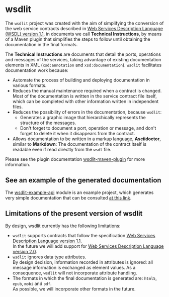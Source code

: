 <!--
  #%L
  wsdlit
  %%
  Copyright (C) 2021 - 2022 Axencia para a Modernización Tecnolóxica de Galicia (AMTEGA) - Xunta de Galicia
  %%
  This file is part of "wsdlit".
  
  "wsdlit" is free software: you can redistribute it and/or modify
  it under the terms of:
  European Union Public License, either Version 1.2 or – as soon
  they will be approved by the European Commission - subsequent versions of
  the EUPL;
  
  "wsdlit" is distributed in the hope that it will be useful,
  but WITHOUT ANY WARRANTY; without even the implied warranty of
  MERCHANTABILITY or FITNESS FOR A PARTICULAR PURPOSE. See the
  European Union Public License for more details.
  
  You may obtain a copy of tce European Union Public Licence at:
  http://joinup.ec.europa.eu/software/page/eupl/licence-eupl
  #L%
  -->


# wsdlit
The `wsdlit` project was created with the aim of simplifying the conversion of the web service contracts described in
[Web Services Description Language (WSDL) version 1.1](https://www.w3.org/TR/2001/NOTE-wsdl-20010315),
in documents we call **Technical Instructions**,
by means of a Maven plugin that simplifies the steps to follow until obtaining the documentation in the final formats.

The **Technical Instructions** are documents that detail the ports,
operations and messages of the services,
taking advantage of existing documentation elements in XML (`xsd:annotation` and `xsd:documentation`).
`wsdlit` facilitates documentation work because:

* Automate the process of building and deploying documentation in various formats.
* Reduces the manual maintenance required when a contract is changed.
  Most of the documentation is written in the service contract file itself,
  which can be completed with other information written in independent files.
* Reduces the possibility of errors in the documentation, because `wsdlit`:
  * Generates a graphic image that hierarchically represents the structure of the messages.
  * Don't forget to document a port, operation or message, and don't forget to delete it when it disappears from the contract.
* Allows documentation to be written in a markup language, **Asciidoctor**, similar to **Markdown**:
  The documentation of the contract itself is readable even if read directly from the `wsdl` file.

Please see the plugin documentation [wsdlit-maven-plugin](wsdlit-maven-plugin/index.html) for more information.

## See an example of the generated documentation
The [wsdlit-example-api](wsdlit-example-api/index.html) module is an example project,
which generates very simple documentation that can be consulted [at this link](wsdlit-example-api/example/index.html).

## Limitations of the present version of wsdlit
By design, wsdlit currently has the following limitations:

* `wsdlit` supports contracts that follow the specification
  [Web Services Description Language version 1.1](https://www.w3.org/TR/2001/NOTE-wsdl-20010315).<br/>
  In the future we will add support for
  [Web Services Description Language version 2.0](http://www.w3.org/TR/wsdl20-primer/).
* `wsdlit` ignores data type attributes.<br/>
  By design decision, information recorded in attributes is ignored:
  all message information is exchanged as element values.
  As a consequence, `wsdlit` will not incorporate attribute handling.
* The formats in which the final documentation is generated are: `html5`, `epub`, `mobi` and `pdf`.<br/>
  As possible, we will incorporate other formats in the future.